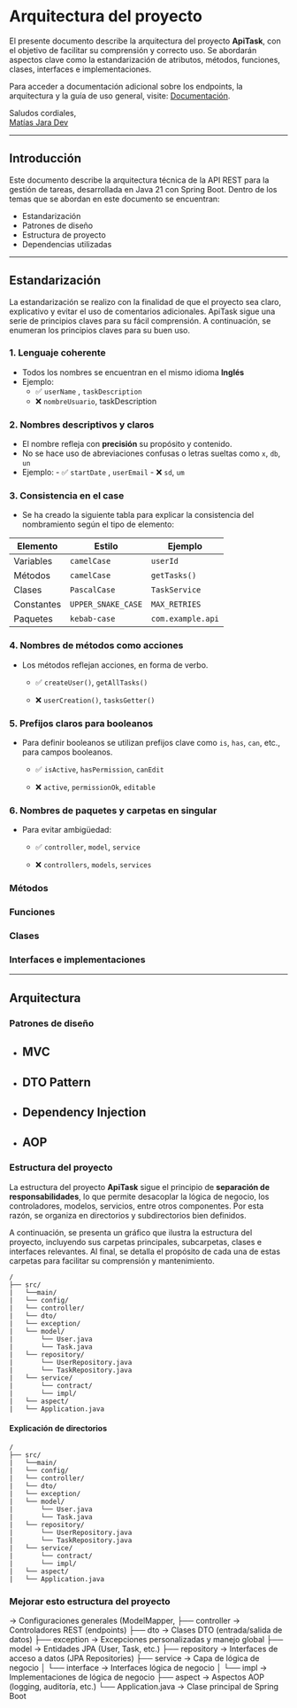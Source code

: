 # **Arquitectura del proyecto**
El presente documento describe la arquitectura del proyecto **ApiTask**, con el objetivo de facilitar su comprensión y correcto uso. Se abordarán aspectos clave como la estandarización de atributos, métodos, funciones, clases, interfaces e implementaciones.

Para acceder a documentación adicional sobre los endpoints, la arquitectura y la guía de uso general, visite: [Documentación](https://github.com/matiasjara987/ApiTask/tree/main/docs).

Saludos cordiales,  
[Matías Jara Dev ](https://github.com/matiasjara987)

---

## **Introducción**

Este documento describe la arquitectura técnica de la API REST para la gestión de tareas, desarrollada en Java 21 con Spring Boot. Dentro de los temas que se abordan en este documento se encuentran:
-  Estandarización 
- Patrones de diseño
- Estructura de proyecto
- Dependencias utilizadas

---
## **Estandarización** 
 La estandarización se realizo con la finalidad de que el proyecto sea claro, explicativo y evitar el uso de comentarios adicionales. ApiTask sigue una serie de principios claves para su fácil comprensión. A continuación, se enumeran los principios claves para su buen uso.
 ### 1.  **Lenguaje coherente**
  - Todos los nombres se encuentran en el mismo idioma **Inglés** 
  - Ejemplo:
	  - ✅ `userName` , `taskDescription` 
	  - ❌ `nombreUsuario`, taskDescription
### 2.  **Nombres descriptivos y claros**
- El nombre refleja con **precisión** su propósito y contenido.
- No se hace uso de abreviaciones confusas o letras sueltas como `x`, `db`, `un`
- Ejemplo:
	  - ✅ `startDate` , `userEmail` 
	  - ❌ `sd`, `um`
 ### 3. **Consistencia en el case**
- Se ha creado la siguiente tabla para explicar la consistencia del nombramiento según el tipo de elemento:

| Elemento   | Estilo             | Ejemplo           |
| ---------- | ------------------ | ----------------- |
| Variables  | `camelCase`        | `userId`          |
| Métodos    | `camelCase`        | `getTasks()`      |
| Clases     | `PascalCase`       | `TaskService`     |
| Constantes | `UPPER_SNAKE_CASE` | `MAX_RETRIES`     |
| Paquetes   | `kebab-case`       | `com.example.api` |
### 4. **Nombres de métodos como acciones**

- Los métodos reflejan acciones, en forma de verbo.
    
    - ✅ `createUser()`, `getAllTasks()`
        
    - ❌ `userCreation()`, `tasksGetter()`
        

### 5. **Prefijos claros para booleanos**

- Para definir booleanos se utilizan prefijos clave como `is`, `has`, `can`, etc., para campos booleanos.
    
    - ✅ `isActive`, `hasPermission`, `canEdit`
        
    - ❌ `active`, `permissionOk`, `editable`
        

### 6. **Nombres de paquetes y carpetas en singular**

- Para evitar ambigüedad:
    
    - ✅ `controller`, `model`, `service`
        
    - ❌ `controllers`, `models`, `services`
 ### Métodos
 ### Funciones
 ### Clases
 ### Interfaces e implementaciones

---
## **Arquitectura**

### **Patrones de diseño**
- **MVC**
	- 
- **DTO Pattern**
	- 
- **Dependency Injection**
	- 
- **AOP**
	- 
### **Estructura del proyecto**
La estructura del proyecto **ApiTask** sigue el principio de **separación de responsabilidades**, lo que permite desacoplar la lógica de negocio, los controladores, modelos, servicios, entre otros componentes. Por esta razón, se organiza en directorios y subdirectorios bien definidos.

A continuación, se presenta un gráfico que ilustra la estructura del proyecto, incluyendo sus carpetas principales, subcarpetas, clases e interfaces relevantes. Al final, se detalla el propósito de cada una de estas carpetas para facilitar su comprensión y mantenimiento.

```text
/	
├── src/
|   └──main/
|	└── config/            
|	└── controller/        
|	└── dto/               
|	└── exception/         
|	└── model/
|	    └── User.java
|  	    └── Task.java             
|	└── repository/
|	    └── UserRepository.java
|	    └── TaskRepository.java        
|	└── service/           
|	    └── contract/     
|	    └── impl/          
|	└── aspect/            
|	└── Application.java  
```

#### **Explicación de directorios**
```text
/	
├── src/
|   └──main/
|	└── config/            
|	└── controller/        
|	└── dto/               
|	└── exception/         
|	└── model/
|	    └── User.java
|  	    └── Task.java             
|	└── repository/
|	    └── UserRepository.java
|	    └── TaskRepository.java        
|	└── service/           
|	    └── contract/     
|	    └── impl/          
|	└── aspect/            
|	└── Application.java  
```


### Mejorar esto estructura del proyecto 
→ Configuraciones generales (ModelMapper,
	├── controller        → Controladores REST (endpoints)
	├── dto               → Clases DTO (entrada/salida de datos)
	├── exception         → Excepciones personalizadas y manejo global
	├── model             → Entidades JPA (User, Task, etc.)
	├── repository        → Interfaces de acceso a datos (JPA Repositories)
	├── service           → Capa de lógica de negocio
	│   └── interface     → Interfaces lógica de negocio
	│   └── impl          → Implementaciones de lógica de negocio
	├── aspect            → Aspectos AOP (logging, auditoría, etc.)
	└── Application.java  → Clase principal de Spring Boot
